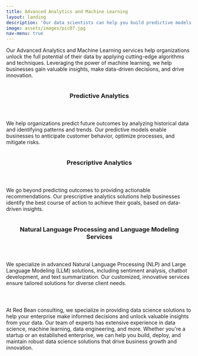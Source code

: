```yaml
---
title: Advanced Analytics and Machine Learning
layout: landing
description: 'Our data scientists can help you build predictive models, perform business analysis, and implement machine learning algorithms to generate actionable insights and drive business value.' 
image: assets/images/pic07.jpg
nav-menu: true
---
```


<!-- Main -->
<div id="main">

<!-- One -->
<section id="one">
	<div class="inner">
		<!--<header class="major">
			<h2></h2>
		</header>-->
		<p>Our Advanced Analytics and Machine Learning services help organizations unlock the full potential of their data by applying cutting-edge algorithms and techniques. Leveraging the power of machine learning, we help businesses gain valuable insights, make data-driven decisions, and drive innovation.</p>
	</div>
</section>

<!-- Two -->
<section id="two" class="spotlights">
	<section>
		<a href="generic.html" class="image">
			<img src="{% link assets/images/pic08.jpg %}" alt="" data-position="center center" />
		</a>
		<div class="content">
			<div class="inner">
				<header class="major">
					<h3>Predictive Analytics</h3>
				</header>
				<p>We help organizations predict future outcomes by analyzing historical data and identifying patterns and trends. Our predictive models enable businesses to anticipate customer behavior, optimize processes, and mitigate risks.</p>
				<!--<ul class="actions">
					<li><a href="generic.html" class="button">Learn more</a></li>
				</ul>-->
			</div>
		</div>
	</section>
	<section>
		<a href="generic.html" class="image">
			<img src="{% link assets/images/pic09.jpg %}" alt="" data-position="top center" />
		</a>
		<div class="content">
			<div class="inner">
				<header class="major">
					<h3>Prescriptive Analytics</h3>
				</header>
				<p>We go beyond predicting outcomes to providing actionable recommendations. Our prescriptive analytics solutions help businesses identify the best course of action to achieve their goals, based on data-driven insights.</p>
				<!--
				<ul class="actions">
					<li><a href="generic.html" class="button">Learn more</a></li>
				</ul>
				-->
			</div>
		</div>
	</section>
	<section>
		<a href="generic.html" class="image">
			<img src="{% link assets/images/pic10.jpg %}" alt="" data-position="25% 25%" />
		</a>
		<div class="content">
			<div class="inner">
				<header class="major">
					<h3>Natural Language Processing and Language Modeling Services</h3>
				</header>
				<p>We specialize in advanced Natural Language Processing (NLP) and Large Language Modeling (LLM) solutions, including sentiment analysis, chatbot development, and text summarization. Our customized, innovative services ensure tailored solutions for diverse client needs.</p>
				<!--
				<ul class="actions">
					<li><a href="generic.html" class="button">Learn more</a></li>
				</ul>
				-->
			</div>
		</div>
	</section>
</section>

<!-- Three -->
<section id="three">
	<div class="inner">
		<header class="major">
			<h2></h2>
		</header>
		<p>At Red Bean consulting, we specialize in providing data science solutions to help your enterprise make informed decisions and unlock valuable insights from your data. Our team of experts has extensive experience in data science, machine learning, data engineering, and more. Whether you're a startup or an established enterprise, we can help you build, deploy, and maintain robust data science solutions that drive business growth and innovation.</p>
	<!--	<ul class="actions">
			<li><a href="generic.html" class="button next">Get Started</a></li>
		</ul> -->
	</div>
</section>

</div>
